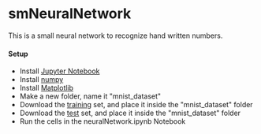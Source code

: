 # smNeuralNetwork

This is a small neural network to recognize
hand written numbers.

#### Setup

* Install [Jupyter Notebook](https://jupyter.org/)
* Install [numpy](https://numpy.org/)
* Install [Matplotlib](https://matplotlib.org/)
* Make a new folder, name it "mnist_dataset"
* Download the [training](http://pjreddie.com/media/files/mnist_train.csv) set, and place it inside the "mnist_dataset" folder
* Download the [test](pjreddie.com/media/files/mnist_test.csv) set, and place it inside the "mnist_dataset" folder
* Run the cells in the neuralNetwork.ipynb Notebook
